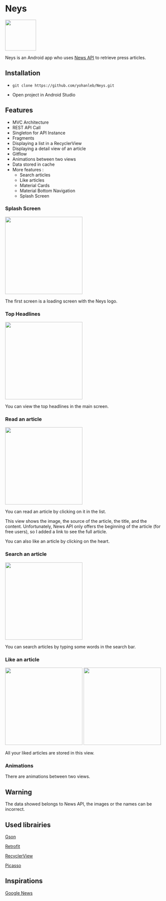 # Neys
<img src="img/neys_icon.png" width="100" height="100" />

Neys is an Android app who uses [News API](https://newsapi.org/)
 to retrieve press articles.

## Installation
- `git clone https://github.com/yohanleb/Neys.git`

- Open project in Android Studio

## Features

- MVC Architecture
- REST API Call
- Singleton for API Instance
- Fragments
- Displaying a list in a RecyclerView
- Displaying a detail view of an article
- Gitflow
- Animations between two views
- Data stored in cache
- More features : 
	- Search articles
	- Like articles
	- Material Cards
	- Material Bottom Navigation
	- Splash Screen

### Splash Screen
<img src="img/splash_screen.jpeg" width="250" height="" />

The first screen is a loading screen with the Neys logo.

### Top Headlines
<img src="img/top_headlines.jpeg" width="250" height="" />

You can view the top headlines in the main screen.

### Read an article
<img src="img/article_detail.jpeg" width="250" height=""/>

You can read an article by clicking on it in the list.

This view shows the image, the source of the article, the title, and the content.
Unfortunately, News API only offers the beginning of the article (for free users), so I added a link to see the full article.

You can also like an article by clicking on the heart.

### Search an article
<img src="img/search.jpeg" width="250" height="" />

You can search articles by typing some words in the search bar.

### Like an article
<img src="img/likes1.jpeg" width="250" height="" />
<img src="img/likes2.jpeg" width="250" height="" />

All your liked articles are stored in this view.

### Animations
There are animations between two views.

## Warning
The data showed belongs to News API, the images or the names can be incorrect.

## Used librairies
[Gson](https://github.com/google/gson)

[Retrofit](https://github.com/square/retrofit)

[RecyclerView](https://developer.android.com/guide/topics/ui/layout/recyclerview)

[Picasso](https://square.github.io/picasso/)

## Inspirations

[Google News](https://news.google.com/)
